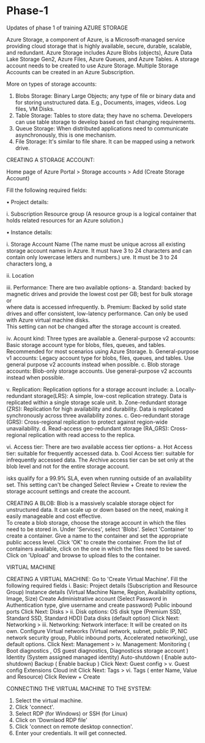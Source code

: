 # Phase-1
Updates of phase 1 of training
AZURE STORAGE

Azure Storage, a component of Azure, is a Microsoft-managed service providing cloud storage that is highly available, secure, durable, scalable, and redundant. Azure Storage includes Azure Blobs (objects), Azure Data Lake Storage Gen2, Azure Files, Azure Queues, and Azure Tables.  A storage account needs to be created to use Azure Storage.  Multiple Storage Accounts can be created in an Azure Subscription.

More on types of storage accounts:
1.	Blobs Storage: Binary Large Objects; any type of file or binary data and for storing unstructured data.
E.g., Documents, images, videos. Log files, VM Disks.
2.	Table Storage: Tables to store data; they have no schema.  Developers can use table storage to develop based on fast changing requirements.
3.	Queue Storage:  When distributed applications need to communicate asynchronously, this is one mechanism.
4.	File Storage:  It's similar to file share.  It can be mapped using a network drive.


CREATING A STORAGE ACCOUNT:

Home page of Azure Portal > Storage accounts > Add (Create Storage Account)

Fill the following required fields:

•	Project details:

i.   Subscription
     Resource group
     (A resource group is a  logical container that holds related resources for an Azure solution.)

•	Instance details:

i.   Storage Account Name
     (The name must be unique across all existing storage account names in Azure.  It must have 3 to 24 characters and can contain only lowercase letters and numbers.) ure. It must be 3 to 24 characters long, a

ii.  Location

iii. Performance: There are two available options-
     a. Standard: backed by magnetic drives and provide the lowest cost per GB; best for bulk storage or    
         where data is accessed infrequently.
     b. Premium: Backed by solid state drives and offer consistent, low-latency performance.  Can only be
          used with Azure virtual machine disks.  
     This setting can not be changed after the storage account is created.

iv. Acount kind:  Three types are available
     a. General-purpose v2 accounts: Basic storage account type for blobs, files, queues, and tables.
         Recommended for most scenarios using Azure Storage.
     b. General-purpose v1 accounts: Legacy account type for blobs, files, queues, and tables. Use general
         purpose v2 accounts instead when possible.
     c. Blob storage accounts: Blob-only storage accounts. Use general-purpose v2 accounts instead when
         possible.

v.  Replication:
     Replication options for a storage account include:
     a. Locally-redundant storage(LRS): A simple, low-cost replication strategy. Data is replicated within a
         single storage scale unit.
     b. Zone-redundant storage (ZRS): Replication for high availability and durability. Data is replicated
         synchronously across three availability zones.
     c. Geo-redundant storage (GRS): Cross-regional replication to protect against region-wide
         unavailability.
     d. Read-access geo-redundant storage (RA_GRS): Cross-regional replication with read access to the
         replica.

vi. Access tier:  There are two available access tier options-
     a. Hot Access tier:  suitable for frequently accessed data.
     b. Cool Access tier:  suitable for infrequently accessed data.
         The Archive access tier can be set only at the blob level and not for the entire storage account.

isks qualify for a 99.9% SLA, even when running outside of an availability set. This setting can't be changed Select Review + Create to review the storage account settings and create the account.


CREATING A BLOB:
Blob is a massively scalable storage object for unstructured data.  It can scale up or down based on the need, making it easily manageable and cost effective.  
To create a blob storage, choose the storage account in which the files need to be stored in.
Under 'Services', select 'Blobs'.
Select 'Container' to create a container.  Give a name to the container and set the appropriate public access level.
Click 'OK' to create the container.
From the list of containers available, click on the one in which the files need to be saved.
Click on 'Upload'  and browse to upload files to the container.


VIRTUAL MACHINE


CREATING A VIRTUAL MACHINE:
Go to 'Create Virtual Machine'.  Fill the following required fields
i.   Basic:
     Project details (Subscription and Resource Group)
     Instance details (Virtual Machine Name, Region, Availability options, Image, Size)
     Create Administrative account (Select Password in Authentication type, give username and create
      password)
    Public inbound ports
Click Next: Disks >
ii.  Disk options:
     OS disk type (Premium SSD, Standard SSD, Standard HDD)
     Data disks (default option)
Click Next: Networking >
iii. Networking:
     Network interface:  It will be created on its own.
     Configure Virtual networks (Virtual network, subnet, public IP,  NIC network security group, Public
     inbound ports, Accelerated networking), use default options.
Click Next: Management >
iv.  Management:
      Monitoring ( Boot diagnostics , OS guest diagnostics, Diagnosticss storage account )
      Identity (System assigned managed identity)
      Auto-shutdown ( Enable auto- shutdown)
      Backup ( Enable backup )
Click Next: Guest config >
v.   Guest config
      Extensions
     Cloud init
Click Next: Tags >
vi. Tags ( enter Name, Value and Resource)
Click Review + Create

    
CONNECTING THE VIRTUAL MACHINE TO THE SYSTEM:
1. Select the virtual machine.
2. Click 'connect'.
3. Select RDP (for Windows) or SSH (for Linux)
4. Click on 'Downlaod RDP file'
5. Click 'connect on remote desktop connection'.
6. Enter your credentials.
It will get connected.

